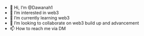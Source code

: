 - 👋 Hi, I’m @Dawanah1
- 👀 I’m interested in web3
- 🌱 I’m currently learning web3
- 💞️ I’m looking to collaborate on web3 build up and advancement
- 📫 How to reach me via DM

<!---
Dawanah1/Dawanah1 is a ✨ special ✨ repository because its `README.md` (this file) appears on your GitHub profile.
You can click the Preview link to take a look at your changes.
--->
